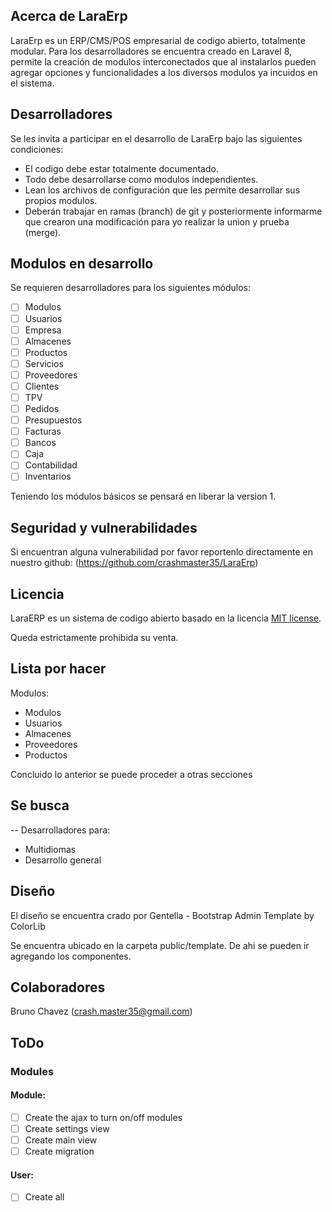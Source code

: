 ## Acerca de LaraErp

LaraErp es un ERP/CMS/POS empresarial de codigo abierto, totalmente modular. Para los desarrolladores se encuentra creado en Laravel 8, permite la creación de modulos interconectados que al instalarlos pueden agregar opciones y funcionalidades a los diversos modulos ya incuidos en el sistema. 

## Desarrolladores

Se les invita a participar en el desarrollo de LaraErp bajo las siguientes condiciones:

- El codigo debe estar totalmente documentado.
- Todo debe desarrollarse como modulos independientes.
- Lean los archivos de configuración que les permite desarrollar sus propios modulos.
- Deberán trabajar en ramas (branch) de git y posteriormente informarme que crearon una modificación para yo realizar la union y prueba (merge).

## Modulos en desarrollo 

Se requieren desarrolladores para los siguientes módulos:

- [ ] Modulos
- [ ] Usuarios
- [ ] Empresa
- [ ] Almacenes
- [ ] Productos
- [ ] Servicios
- [ ] Proveedores
- [ ] Clientes
- [ ] TPV
- [ ] Pedidos
- [ ] Presupuestos
- [ ] Facturas
- [ ] Bancos
- [ ] Caja
- [ ] Contabilidad
- [ ] Inventarios

Teniendo los módulos básicos se pensará en liberar la version 1.

## Seguridad y vulnerabilidades

Si encuentran alguna vulnerabilidad por favor reportenlo directamente en nuestro github: (https://github.com/crashmaster35/LaraErp)

## Licencia

LaraERP es un sistema de codigo abierto basado en la licencia [MIT license](https://opensource.org/licenses/MIT).

Queda estrictamente prohibida su venta.

## Lista por hacer

Modulos:
  - Modulos
  - Usuarios
  - Almacenes
  - Proveedores
  - Productos

Concluido lo anterior se puede proceder a otras secciones

## Se busca

-- Desarrolladores para:

- Multidiomas
- Desarrollo general

## Diseño

El diseño se encuentra crado por Gentella - Bootstrap Admin Template by ColorLib

Se encuentra ubicado en la carpeta public/template. De ahi se pueden ir agregando los componentes.

## Colaboradores

Bruno Chavez (crash.master35@gmail.com)

## ToDo

### Modules

#### Module:
  - [ ] Create the ajax to turn on/off modules
  - [ ] Create settings view
  - [ ] Create main view
  - [ ] Create migration

#### User:
  - [ ] Create all
